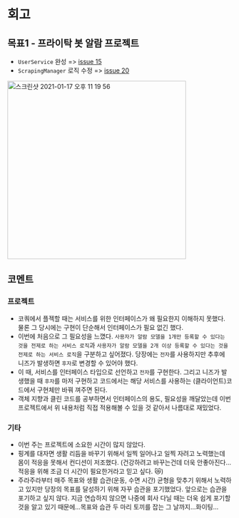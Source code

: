 # 회고
## 목표1 - 프라이탁 봇 알람 프로젝트
- `UserService` 완성 => [issue 15](https://github.com/beginin15/get-your-friday/issues/15)
- `ScrapingManager` 로직 수정 => [issue 20](https://github.com/beginin15/get-your-friday/issues/20)

<img width="400" alt="스크린샷 2021-01-17 오후 11 19 56" src="https://user-images.githubusercontent.com/33659848/104845771-84fb1000-591a-11eb-91e5-d20ae2439516.png">

## 코멘트
### 프로젝트
- 코쿼에서 플젝할 때는 서비스를 위한 인터페이스가 왜 필요한지 이해하지 못했다. 물론 그 당시에는 구현이 단순해서 인터페이스가 필요 없긴 했다.
- 이번에 처음으로 그 필요성을 느꼈다. `사용자가 알람 모델을 1개만 등록할 수 있다는 것을 전제로 하는 서비스 로직`과 `사용자가 알람 모델을 2개 이상 등록할 수 있다는 것을 전제로 하는 서비스 로직`을 구분하고 싶어졌다. 당장에는 `전자`를 사용하지만 추후에 니즈가 발생하면 `후자`로 변경할 수 있어야 했다. 
- 이 때, 서비스를 인터페이스 타입으로 선언하고 `전자`를 구현한다. 그리고 니즈가 발생했을 때 `후자`를 마저 구현하고 코드에서는 해당 서비스를 사용하는 (클라이언트)코드에서 구현체만 바꿔 껴주면 된다.
- 객체 지향과 클린 코드를 공부하면서 인터페이스의 용도, 필요성을 깨달았는데 이번 프로젝트에서 위 내용처럼 직접 적용해볼 수 있을 것 같아서 나름대로 재밌었다.

### 기타
- 이번 주는 프로젝트에 소요한 시간이 많지 않았다.
- 핑계를 대자면 생활 리듬을 바꾸기 위해서 일찍 일어나고 일찍 자려고 노력했는데 몸이 적응을 못해서 컨디션이 저조했다. (건강하려고 바꾸는건데 더욱 안좋아진다...적응을 위해 조금 더 시간이 필요한거라고 믿고 싶다. 😿)
- 주라주라부터 매주 목표와 생활 습관(운동, 수면 시간) 균형을 맞추기 위해서 노력하고 있지만 당장의 목표를 달성하기 위해 자꾸 습관을 포기했었다. 앞으로는 습관을 포기하고 싶지 않다. 지금 연습하지 않으면 나중에 회사 다닐 때는 더욱 쉽게 포기할 것을 알고 있기 때문에...목표와 습관 두 마리 토끼를 잡는 그 날까지...화이팅...
